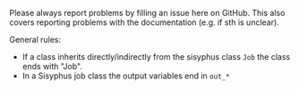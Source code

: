 Please always report problems by filling an issue here on GitHub. This also covers reporting problems with the documentation (e.g. if sth is unclear).

General rules:

- If a class inherits directly/indirectly from the sisyphus class `Job` the class ends with "Job".
- In a Sisyphus job class the output variables end in `out_*`

